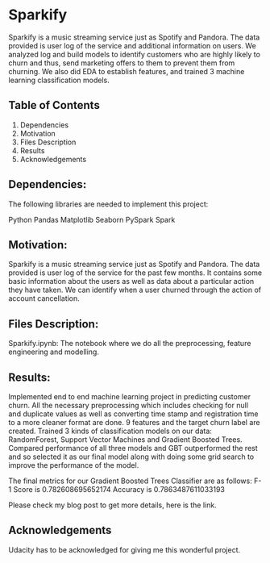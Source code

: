 # Sparkify
Sparkify is a music streaming service just as Spotify and Pandora.  The data provided is user log of the service and additional information on users. We analyzed log and build models to identify customers who are highly likely to churn and thus, send marketing offers to them to prevent them from churning.   We also did EDA to establish features, and trained 3 machine learning classification models.

## Table of Contents
1. Dependencies
2. Motivation
3. Files Description
4. Results
5. Acknowledgements

## Dependencies:
The following libraries are needed to implement this project:

Python
Pandas
Matplotlib
Seaborn
PySpark
Spark


## Motivation:
Sparkify is a music streaming service just as Spotify and Pandora.  The data provided is user log of the service for the past few months. It contains some basic information about the users as well as data about a particular action they have taken. We can identify when a user churned through the action of account cancellation.

## Files Description:

Sparkify.ipynb: The notebook where we do all the preprocessing, feature engineering and modelling.

## Results:

Implemented end to end machine learning project in predicting customer churn. All the necessary preprocessing which includes checking for null and duplicate values as well as converting time stamp and registration time to a more cleaner format are done. 9 features and the target churn label are created. Trained 3 kinds of classification models on our data: RandomForest, Support Vector Machines and Gradient Boosted Trees. Compared performance of all three models and GBT outperformed the rest and so selected it as our final model along with doing some grid search to improve the performance of the model.

The final metrics for our Gradient Boosted Trees Classifier are as follows:
F-1 Score is 0.782608695652174
Accuracy is 0.7863487611033193

Please check my blog post to get more details, here is the link.

## Acknowledgements
Udacity has to be acknowledged for giving me this wonderful project.
